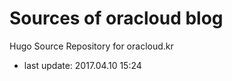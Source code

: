 # Sources of oracloud blog

Hugo Source Repository for oracloud.kr

- last update: 2017.04.10 15:24
